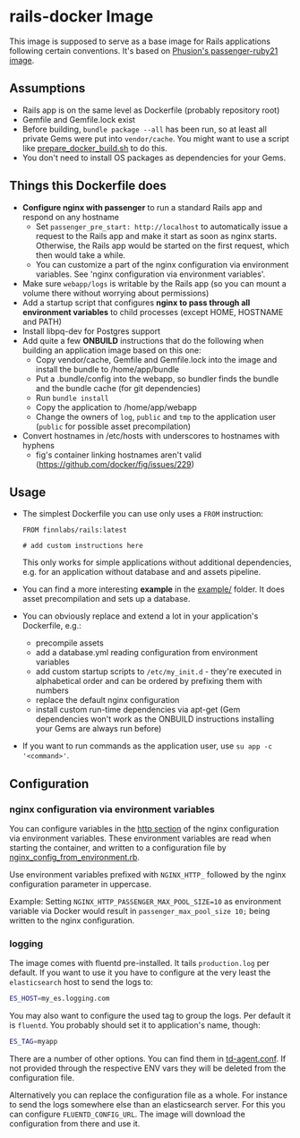# rails-docker Image

This image is supposed to serve as a base image for Rails applications following certain conventions. It's based on [Phusion's passenger-ruby21 image](https://github.com/phusion/passenger-docker).

## Assumptions

* Rails app is on the same level as Dockerfile (probably repository root)
* Gemfile and Gemfile.lock exist
* Before building, `bundle package --all` has been run, so at least all private Gems were put into `vendor/cache`. You might want to use a script like [prepare_docker_build.sh](example/prepare_docker_build.sh) to do this.
* You don't need to install OS packages as dependencies for your Gems.

## Things this Dockerfile does

* **Configure nginx with passenger** to run a standard Rails app and respond on any hostname
    - Set `passenger_pre_start: http://localhost` to automatically issue a request to the Rails app and make it start as soon as nginx starts. Otherwise, the Rails app would be started on the first request, which then would take a while.
    - You can customize a part of the nginx configuration via environment variables. See 'nginx configuration via environment variables'.
* Make sure `webapp/logs` is writable by the Rails app (so you can mount a volume there without worrying about permissions)
* Add a startup script that configures **nginx to pass through all environment variables** to child processes (except HOME, HOSTNAME and PATH)
* Install libpq-dev for Postgres support
* Add quite a few **ONBUILD** instructions that do the following when building an application image based on this one:
    - Copy vendor/cache, Gemfile and Gemfile.lock into the image and install the bundle to /home/app/bundle
    - Put a .bundle/config into the webapp, so bundler finds the bundle and the bundle cache (for git dependencies)
    - Run `bundle install`
    - Copy the application to /home/app/webapp
    - Change the owners of `log`, `public` and `tmp` to the application user (`public` for possible asset precompilation)
* Convert hostnames in /etc/hosts with underscores to hostnames with hyphens
    - fig's container linking hostnames aren't valid (https://github.com/docker/fig/issues/229)

## Usage

* The simplest Dockerfile you can use only uses a `FROM` instruction:

    ```shell
    FROM finnlabs/rails:latest

    # add custom instructions here
    ```

    This only works for simple applications without additional dependencies, e.g. for an application without database and and assets pipeline.

* You can find a more interesting **example** in the [example/](example/) folder. It does asset precompilation and sets up a database.
* You can obviously replace and extend a lot in your application's Dockerfile, e.g.:
    - precompile assets
    - add a database.yml reading configuration from environment variables
    - add custom startup scripts to `/etc/my_init.d` - they're executed in alphabetical order and can be ordered by prefixing them with numbers
    - replace the default nginx configuration
    - install custom run-time dependencies via apt-get (Gem dependencies won't work as the ONBUILD instructions installing your Gems are always run before)
* If you want to run commands as the application user, use `su app -c '<command>'`.

## Configuration

### nginx configuration via environment variables

You can configure variables in the [http section](http://nginx.org/en/docs/http/ngx_http_core_module.html#http) of the nginx configuration via environment variables. These environment variables are read when starting the container, and written to a configuration file by [nginx_config_from_environment.rb](docker/nginx_config_from_environment.rb).

Use environment variables prefixed with `NGINX_HTTP_` followed by the nginx configuration parameter in uppercase.

Example: Setting `NGINX_HTTP_PASSENGER_MAX_POOL_SIZE=10` as environment variable via Docker would result in `passenger_max_pool_size 10;` being written to the nginx configuration.

### logging

The image comes with fluentd pre-installed. It tails `production.log` per default.
If you want to use it you have to configure at the very least the `elasticsearch` host to send the logs to:

```bash
ES_HOST=my_es.logging.com
```

You may also want to configure the used tag to group the logs. Per default it is `fluentd`.
You probably should set it to application's name, though:

```bash
ES_TAG=myapp
```

There are a number of other options. You can find them in [td-agent.conf](docker/td-agent.conf).
If not provided through the respective ENV vars they will be deleted from the configuration file.

Alternatively you can replace the configuration file as a whole. For instance to send the logs
somewhere else than an elasticsearch server. For this you can configure `FLUENTD_CONFIG_URL`.
The image will download the configuration from there and use it.
